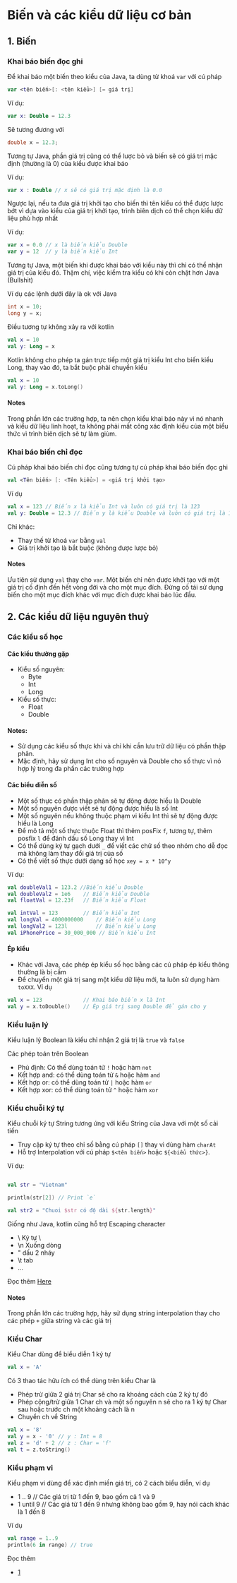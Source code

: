 # Biến và các kiểu dữ liệu cơ bản

## 1. Biến

### Khai báo biến đọc ghi

Để khai báo một biến theo kiểu của Java, ta dùng từ khoá `var` với cú pháp

```kotlin
var <tên biến>[: <tên kiểu>] [= giá trị]
```

Ví dụ:
```kotlin
var x: Double = 12.3
```

Sẽ tương đương với

```java
double x = 12.3;
```

Tương tự Java, phần giá trị cũng có thể lược bỏ và biến sẽ có giá trị mặc định (thường là 0) của kiểu được khai báo

Ví dụ:

```kotlin
var x : Double // x sẽ có giá trị mặc định là 0.0
```

Ngược lại, nếu ta đưa giá trị khởi tạo cho biến thì tên kiểu có thể được lược bớt vì dựa vào kiểu của giá trị khởi tạo, trình biên dịch có thể chọn kiểu dữ liệu phù hợp nhất

Ví dụ:

```kotlin
var x = 0.0 // x là biến kiểu Double
var y = 12  // y là biến kiểu Int
```

Tương tự Java, một biến khi được khai báo với kiểu này thì chỉ có thể nhận giá trị của kiểu đó. Thậm chí, việc kiểm tra kiểu có khi còn chặt hơn Java (Bullshit)

Ví dụ các lệnh dưới đây là ok với Java

```java
int x = 10;
long y = x;
```

Điều tương tự không xảy ra với kotlin

```kotlin
val x = 10
val y: Long = x
```

Kotlin không cho phép ta gán trực tiếp một giá trị kiểu Int cho biến kiểu Long, thay vào đó, ta bắt buộc phải chuyển kiểu

```kotlin
val x = 10
val y: Long = x.toLong()
```

#### Notes

Trong phần lớn các trường hợp, ta nên chọn kiểu khai báo này vì nó nhanh và kiểu dữ liệu linh hoạt, ta không phải mất công xác định kiểu của một biểu thức vì trình biên dịch sẽ tự làm giùm.

### Khai báo biến chỉ đọc

Cú pháp khai báo biến chỉ đọc cũng tương tự cú pháp khai báo biến đọc ghi


```kotlin
val <Tên biến> [: <Tên kiểu>] = <giá trị khởi tạo>
```

Ví dụ

```kotlin
val x = 123 // Biến x là kiểu Int và luôn có giá trị là 123
val y: Double = 12.3 // Biến y là kiểu Double và luôn có giá trị là 12.3
```

Chỉ khác:

- Thay thế từ khoá `var` bằng `val`
- Giá trị khởi tạo là bắt buộc (không được lược bỏ)

#### Notes

Ưu tiên sử dụng `val` thay cho `var`. Một biến chỉ nên được khởi tạo với một giá trị cố định đến hết vòng đời và cho một mục đích. Đừng cố tái sử dụng biến cho một mục đích khác với mục đích được khai báo lúc đầu.

## 2. Các kiểu dữ liệu nguyên thuỷ

### Các kiểu số học

#### Các kiểu thường gặp

- Kiểu số nguyên:
    - Byte
    - Int
    - Long
- Kiểu số thực:
    - Float
    - Double

#### Notes:

- Sử dụng các kiểu số thực khi và chỉ khi cần lưu trữ dữ liệu có phần thập phân.
- Mặc định, hãy sử dụng Int cho số nguyên và Double cho số thực vì nó hợp lý trong đa phần các trường hợp

#### Các biểu diễn số

- Một số thực có phần thập phân sẽ tự động được hiểu là Double
- Một số nguyên được viết sẽ tự động được hiểu là số Int
- Một số nguyên nếu không thuộc phạm vi kiểu Int thì sẽ tự động được hiểu là Long
- Để mô tả một số thực thuộc Float thì thêm posFix `f`, tương tự, thêm posfix `l` để đánh dấu số Long thay vì Int
- Có thể dùng ký tự gạch dưới `_` để viết các chữ số theo nhóm cho dễ đọc mà không làm thay đổi giá trị của số
- Có thể viết số thực dưới dạng số học `xey = x * 10^y`

Ví dụ:

```kotlin
val doubleVal1 = 123.2 //Biến kiểu Double
val doubleVal2 = 1e6    // Biến kiểu Double
val floatVal = 12.23f   // Biến kiểu Float

val intVal = 123        // Biến kiểu Int
val longVal = 4000000000    // Biến kiểu Long
val longVal2 = 123l         // Biến kiểu Long
val iPhonePrice = 30_000_000 // Biến kiểu Int

```

#### Ép kiểu

- Khác với Java, các phép ép kiểu số học bằng các cú pháp ép kiểu thông thường là bị cấm
- Để chuyển một giá trị sang một kiểu dữ liệu mới, ta luôn sử dụng hàm `toXXX`. Ví dụ

```kotlin
val x = 123             // Khai báo biến x là Int
val y = x.toDouble()    // Ép giá trị sang Double để gán cho y
```

### Kiểu luận lý

Kiểu luận lý Boolean là kiểu chỉ nhận 2 giá trị là `true` và `false`

Các phép toán trên Boolean

- Phủ định: Có thể dùng toán tử `!` hoặc hàm `not`
- Kết hợp and: có thể dùng toán tử `&` hoặc hàm `and`
- Kết hợp or: có thể dùng toán tử `|` hoặc hàm `or`
- Kết hợp xor: có thể dùng toán tử `^` hoặc hàm `xor`

### Kiểu chuỗi ký tự

Kiểu chuỗi ký tự String tương ứng với kiểu String của Java với một số cải tiến

- Truy cập ký tự theo chỉ số bằng cú pháp `[]` thay vì dùng hàm `charAt`
- Hỗ trợ Interpolation với cú pháp `$<tên biến>` hoặc `${<biểu thức>}`.

Ví dụ:

```kotlin

val str = "Vietnam"

println(str[2]) // Print `e`

val str2 = "Chuoi $str có độ dài ${str.length}"
```

Giống như Java, kotlin cũng hỗ trợ Escaping character

- \\ Ký tự \
- \n Xuống dòng
- \" dấu 2 nháy
- \t tab
- ...

Đọc thêm [Here](http://zetcode.com/kotlin/strings/)

#### Notes

Trong phần lớn các trường hợp, hãy sử dụng string interpolation thay cho các phép `+` giữa string và các giá trị

### Kiểu Char

Kiểu Char dùng để biểu diễn 1 ký tự

```kotlin
val x = 'A'
```

Có 3 thao tác hữu ích có thể dùng trên kiểu Char là

- Phép trừ giữa 2 giá trị Char sẽ cho ra khoảng cách của 2 ký tự đó
- Phép cộng/trừ giữa 1 Char ch và một số nguyên n sẽ cho ra 1 ký tự Char sau hoặc trước ch một khoảng cách là n
- Chuyển ch về String

```kotlin
val x = '8'
val y = x - '0' // y : Int = 8
val z = 'd' + 2 // z : Char = 'f'
val t = z.toString()
```

### Kiểu phạm vi

Kiểu phạm vi dùng để xác định miền giá trị, có 2 cách biểu diễn, ví dụ

- 1 .. 9 // Các giá trị từ 1 đến 9, bao gồm cả 1 và 9
- 1 until 9 // Các giá từ 1 đến 9 nhưng không bao gồm 9, hay nói cách khác là 1 đến 8

Ví dụ

```kotlin
val range = 1..9
println(6 in range) // true
```

Đọc thêm
- [1](https://kotlinlang.org/docs/reference/basic-types.html)